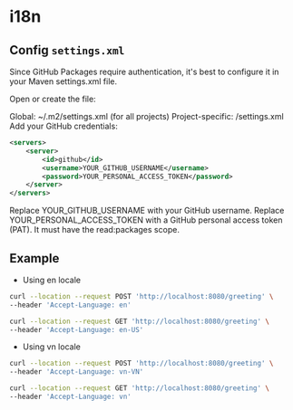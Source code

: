 # i18n
## Config ```settings.xml```
Since GitHub Packages require authentication, it's best to configure it in your Maven settings.xml file.

Open or create the file:

Global: ~/.m2/settings.xml (for all projects)
Project-specific: <project-root>/settings.xml
Add your GitHub credentials:

```xml
<servers>
    <server>
        <id>github</id>
        <username>YOUR_GITHUB_USERNAME</username>
        <password>YOUR_PERSONAL_ACCESS_TOKEN</password>
    </server>
</servers>

```
Replace YOUR_GITHUB_USERNAME with your GitHub username.
Replace YOUR_PERSONAL_ACCESS_TOKEN with a GitHub personal access token (PAT).
It must have the read:packages scope.

## Example

* Using en locale
```bash
curl --location --request POST 'http://localhost:8080/greeting' \
--header 'Accept-Language: en'
```

```bash
curl --location --request GET 'http://localhost:8080/greeting' \
--header 'Accept-Language: en-US'
```

* Using vn locale
```bash
curl --location --request POST 'http://localhost:8080/greeting' \
--header 'Accept-Language: vn-VN'
```

```bash
curl --location --request GET 'http://localhost:8080/greeting' \
--header 'Accept-Language: vn'
```